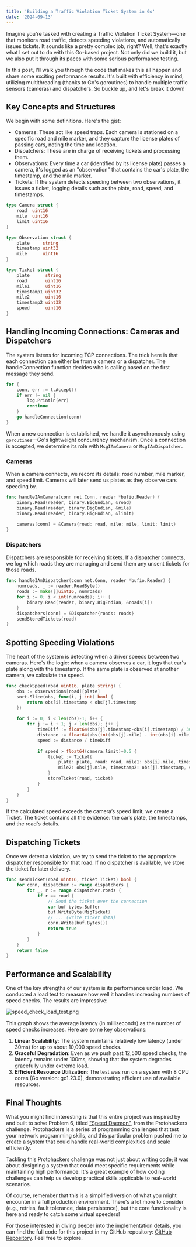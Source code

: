 ```yaml
---
title: 'Building a Traffic Violation Ticket System in Go'
date: '2024-09-13'
---
```


Imagine you're tasked with creating a Traffic Violation Ticket System—one that monitors road traffic, detects speeding violations, and automatically issues tickets. It sounds like a pretty complex job, right? Well, that's exactly what I set out to do with this Go-based project. Not only did we build it, but we also put it through its paces with some serious performance testing.

In this post, I'll walk you through the code that makes this all happen and share some exciting performance results. It's built with efficiency in mind, utilizing multithreading (thanks to Go's goroutines) to handle multiple traffic sensors (cameras) and dispatchers. So buckle up, and let's break it down!

## Key Concepts and Structures

We begin with some definitions. Here's the gist:

- Cameras: These act like speed traps. Each camera is stationed on a specific road and mile marker, and they capture the license plates of passing cars, noting the time and location.
- Dispatchers: These are in charge of receiving tickets and processing them.
- Observations: Every time a car (identified by its license plate) passes a camera, it's logged as an "observation" that contains the car's plate, the timestamp, and the mile marker.
- Tickets: If the system detects speeding between two observations, it issues a ticket, logging details such as the plate, road, speed, and timestamps.

```go title="components.go" frame="code"
type Camera struct {
	road  uint16
	mile  uint16
	limit uint16
}

type Observation struct {
	plate     string
	timestamp uint32
	mile      uint16
}

type Ticket struct {
	plate      string
	road       uint16
	mile1      uint16
	timestamp1 uint32
	mile2      uint16
	timestamp2 uint32
	speed      uint16
}
```

## Handling Incoming Connections: Cameras and Dispatchers
The system listens for incoming TCP connections. The trick here is that each connection can either be from a camera or a dispatcher. The handleConnection function decides who is calling based on the first message they send.

```go title="main.go" frame="code"
for {
	conn, err := l.Accept()
	if err != nil {
		log.Println(err)
		continue
	}
	go handleConnection(conn)
}
```

When a new connection is established, we handle it asynchronously using `goroutines`—Go's lightweight concurrency mechanism. Once a connection is accepted, we determine its role with `MsgIAmCamera` or `MsgIAmDispatcher`.

### Cameras

When a camera connects, we record its details: road number, mile marker, and speed limit. Cameras will later send us plates as they observe cars speeding by.

```go title="handler.go" frame="code"
func handleIAmCamera(conn net.Conn, reader *bufio.Reader) {
	binary.Read(reader, binary.BigEndian, &road)
	binary.Read(reader, binary.BigEndian, &mile)
	binary.Read(reader, binary.BigEndian, &limit)
	
	cameras[conn] = &Camera{road: road, mile: mile, limit: limit}
}
```

### Dispatchers

Dispatchers are responsible for receiving tickets. If a dispatcher connects, we log which roads they are managing and send them any unsent tickets for those roads.

```go title="handler.go" frame="code"
func handleIAmDispatcher(conn net.Conn, reader *bufio.Reader) {
	numroads, _ := reader.ReadByte()
	roads := make([]uint16, numroads)
	for i := 0; i < int(numroads); i++ {
		binary.Read(reader, binary.BigEndian, &roads[i])
	}
	dispatchers[conn] = &Dispatcher{roads: roads}
	sendStoredTickets(road)
}
```

## Spotting Speeding Violations

The heart of the system is detecting when a driver speeds between two cameras. Here's the logic: when a camera observes a car, it logs that car's plate along with the timestamp. If the same plate is observed at another camera, we calculate the speed.


```go title="main.go" frame="code"
func checkSpeed(road uint16, plate string) {
	obs := observations[road][plate]
	sort.Slice(obs, func(i, j int) bool {
		return obs[i].timestamp < obs[j].timestamp
	})
	
	for i := 0; i < len(obs)-1; i++ {
		for j := i + 1; j < len(obs); j++ {
			timeDiff := float64(obs[j].timestamp-obs[i].timestamp) / 3600.0
			distance := float64(abs(int(obs[j].mile) - int(obs[i].mile)))
			speed := distance / timeDiff
			
			if speed > float64(camera.limit)+0.5 {
				ticket := Ticket{
					plate: plate, road: road, mile1: obs[i].mile, timestamp1: obs[i].timestamp,
					mile2: obs[j].mile, timestamp2: obs[j].timestamp, speed: uint16(speed*100 + 0.5),
				}
				storeTicket(road, ticket)
			}
		}
	}
}
```

If the calculated speed exceeds the camera’s speed limit, we create a Ticket. The ticket contains all the evidence: the car’s plate, the timestamps, and the road's details.

## Dispatching Tickets

Once we detect a violation, we try to send the ticket to the appropriate dispatcher responsible for that road. If no dispatcher is available, we store the ticket for later delivery.

```go title="main.go" frame="code"
func sendTicket(road uint16, ticket Ticket) bool {
	for conn, dispatcher := range dispatchers {
		for _, r := range dispatcher.roads {
			if r == road {
				// Send the ticket over the connection
				var buf bytes.Buffer
				buf.WriteByte(MsgTicket)
				// ... (write ticket data)
				conn.Write(buf.Bytes())
				return true
			}
		}
	}
	return false
}
```

## Performance and Scalability

One of the key strengths of our system is its performance under load. We conducted a load test to measure how well it handles increasing numbers of speed checks. The results are impressive:

![speed_check_load_test.png](./traffic-violation-system/speed_check_load_test.png)

This graph shows the average latency (in milliseconds) as the number of speed checks increases. Here are some key observations:

1. **Linear Scalability**: The system maintains relatively low latency (under 30ms) for up to about 10,000 speed checks.
2. **Graceful Degradation**: Even as we push past 12,500 speed checks, the latency remains under 100ms, showing that the system degrades gracefully under extreme load.
3. **Efficient Resource Utilization**: The test was run on a system with 8 CPU cores (Go version: go1.23.0), demonstrating efficient use of available resources.

## Final Thoughts


What you might find interesting is that this entire project was inspired by and built to solve Problem 6, titled ["Speed Daemon"](https://protohackers.com/problem/6), from the Protohackers challenge. Protohackers is a series of programming challenges that test your network programming skills, and this particular problem pushed me to create a system that could handle real-world complexities and scale efficiently.

Tackling this Protohackers challenge was not just about writing code; it was about designing a system that could meet specific requirements while maintaining high performance. It's a great example of how coding challenges can help us develop practical skills applicable to real-world scenarios.

Of course, remember that this is a simplified version of what you might encounter in a full production environment. There's a lot more to consider (e.g., retries, fault tolerance, data persistence), but the core functionality is here and ready to catch some virtual speeders!

For those interested in diving deeper into the implementation details, you can find the full code for this project in my GitHub repository: [GitHub Repository](https://github.com/elskow/protohackers-solution/tree/main/6_speed_daemon). Feel free to explore.